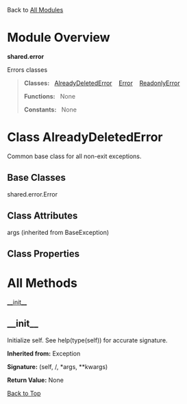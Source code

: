 Back to [All Modules](https://github.com/pyrustic/shared/blob/master/docs/modules/README.md#readme)

# Module Overview

**shared.error**
 
Errors classes

> **Classes:** &nbsp; [AlreadyDeletedError](https://github.com/pyrustic/shared/blob/master/docs/modules/content/shared.error/content/classes/AlreadyDeletedError.md#class-alreadydeletederror) &nbsp;&nbsp; [Error](https://github.com/pyrustic/shared/blob/master/docs/modules/content/shared.error/content/classes/Error.md#class-error) &nbsp;&nbsp; [ReadonlyError](https://github.com/pyrustic/shared/blob/master/docs/modules/content/shared.error/content/classes/ReadonlyError.md#class-readonlyerror)
>
> **Functions:** &nbsp; None
>
> **Constants:** &nbsp; None

# Class AlreadyDeletedError
Common base class for all non-exit exceptions.

## Base Classes
shared.error.Error

## Class Attributes
args (inherited from BaseException)

## Class Properties


# All Methods
[\_\_init\_\_](#__init__)

## \_\_init\_\_
Initialize self.  See help(type(self)) for accurate signature.

**Inherited from:** Exception

**Signature:** (self, /, \*args, \*\*kwargs)





**Return Value:** None

[Back to Top](#module-overview)



